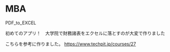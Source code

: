 # MBA

PDF_to_EXCEL

初めてのアプリ！　大学院で財務諸表をエクセルに落とすのが大変で作りました

こちらを参考に作りました。
https://www.techpit.jp/courses/27
